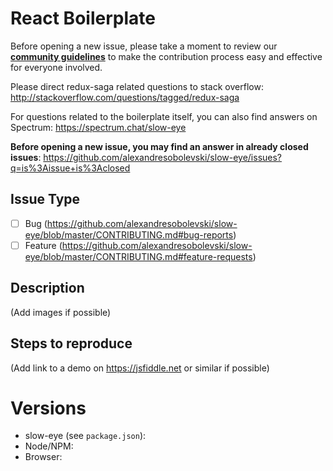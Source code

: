 # React Boilerplate

Before opening a new issue, please take a moment to review our [**community guidelines**](https://github.com/alexandresobolevski/slow-eye/blob/master/CONTRIBUTING.md) to make the contribution process easy and effective for everyone involved.

Please direct redux-saga related questions to stack overflow:
http://stackoverflow.com/questions/tagged/redux-saga

For questions related to the boilerplate itself, you can also find answers on Spectrum:
https://spectrum.chat/slow-eye

**Before opening a new issue, you may find an answer in already closed issues**:
https://github.com/alexandresobolevski/slow-eye/issues?q=is%3Aissue+is%3Aclosed

## Issue Type

- [ ] Bug (https://github.com/alexandresobolevski/slow-eye/blob/master/CONTRIBUTING.md#bug-reports)
- [ ] Feature (https://github.com/alexandresobolevski/slow-eye/blob/master/CONTRIBUTING.md#feature-requests)

## Description

(Add images if possible)

## Steps to reproduce

(Add link to a demo on https://jsfiddle.net or similar if possible)

# Versions

- slow-eye (see `package.json`):
- Node/NPM:
- Browser:
